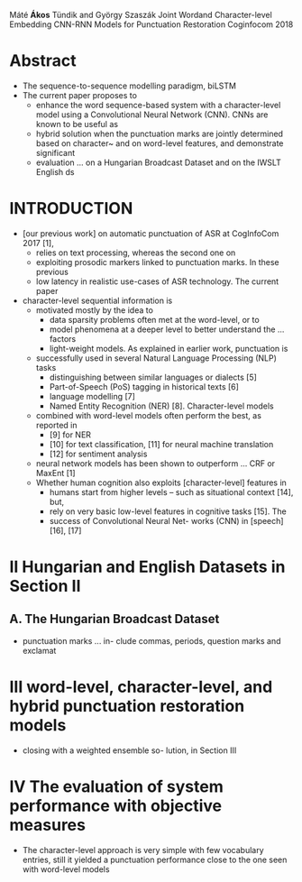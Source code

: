 Máté **Ákos** Tündik and György Szaszák
Joint Wordand Character-level Embedding CNN-RNN Models
  for Punctuation Restoration
Coginfocom 2018

# Abstract

* The sequence-to-sequence modelling paradigm, biLSTM
* The current paper proposes to
  * enhance the word sequence-based system with a character-level model using a
    Convolutional Neural Network (CNN). CNNs are known to be useful as
  * hybrid solution when the punctuation marks are jointly determined based on
    character~ and on word-level features, and demonstrate significant
  * evaluation ... on a Hungarian Broadcast Dataset and on the IWSLT English ds

# INTRODUCTION

* [our previous work] on automatic punctuation of ASR at CogInfoCom 2017 [1],
  * relies on text processing, whereas the second one on
  * exploiting prosodic markers linked to punctuation marks. In these previous
  * low latency in realistic use-cases of ASR technology. The current paper
* character-level sequential information is
  * motivated mostly by the idea to
    * data sparsity problems often met at the word-level, or to
    * model phenomena at a deeper level to better understand the ...  factors
    * light-weight models. As explained in earlier work, punctuation is
  * successfully used in several Natural Language Processing (NLP) tasks
    * distinguishing between similar languages or dialects [5]
    * Part-of-Speech (PoS) tagging in historical texts [6]
    * language modelling [7]
    * Named Entity Recognition (NER) [8]. Character-level models
  * combined with word-level models often perform the best, as reported in
    * [9] for NER
    * [10] for text classification, [11] for neural machine translation
    * [12] for sentiment analysis
  * neural network models has been shown to outperform ... CRF or MaxEnt [1]
  * Whether human cognition also exploits [character-level] features in
    * humans start from higher levels – such as situational context [14], but,
    * rely on very basic low-level features in cognitive tasks [15].  The
    * success of Convolutional Neural Net- works (CNN) in [speech] [16], [17]

# II Hungarian and English Datasets in Section II

## A. The Hungarian Broadcast Dataset

* punctuation marks ... in- clude commas, periods, question marks and exclamat

# III word-level, character-level, and hybrid punctuation restoration models

* closing with a weighted ensemble so- lution, in Section III

# IV The evaluation of system performance with objective measures

* The character-level approach is very simple with few vocabulary entries,
  still it yielded a punctuation performance close to the one seen with
  word-level models
